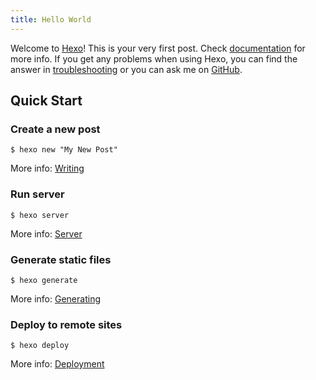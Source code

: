 ```yaml
---
title: Hello World
---
```

Welcome to [Hexo](https://hexo.io/)! This is your very first post. Check [documentation](https://hexo.io/docs/) for more info. If you get any problems when using Hexo, you can find the answer in [troubleshooting](https://hexo.io/docs/troubleshooting.html) or you can ask me on [GitHub](https://github.com/hexojs/hexo/issues).

## Quick Start

### Create a new post

	
	$ hexo new "My New Post"

More info: [Writing](https://hexo.io/docs/writing.html)

### Run server

	$ hexo server

More info: [Server](https://hexo.io/docs/server.html)

### Generate static files

	$ hexo generate

More info: [Generating](https://hexo.io/docs/generating.html)

### Deploy to remote sites

	$ hexo deploy

More info: [Deployment](https://hexo.io/docs/deployment.html)
